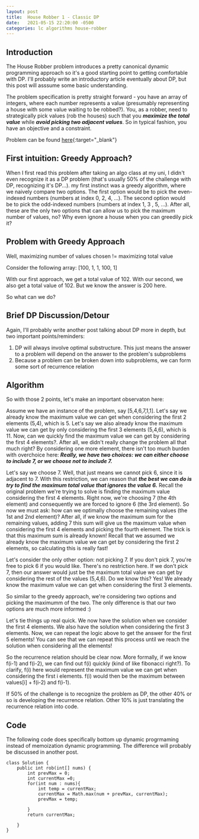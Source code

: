 ```yaml
---
layout: post
title:  House Robber 1 - Classic DP
date:   2021-05-15 22:20:00 -0500
categories: lc algorithms house-robber
---
```


Introduction
---------------
The House Robber problem introduces a pretty canonical dynamic programming approach so it's a good starting point to getting comfortable with DP. I'll probably write an introductory article eventually about DP, but this post will asssume some basic understanding. 

The problem specification is pretty straight forward - you have an array of integers, where each number represents a value (presumably representing a house with some value waiting to be robbed?). You, as a robber, need to strategically pick values (rob the houses) such that you ***maximize the total value*** while ***avoid picking two adjacent values***. So in typical fashion, you have an objective and a constraint.

Problem can be found [here](https://leetcode.com/problems/house-robber/){:target="_blank"}

First intuition: Greedy Approach?
-----------------
When I first read this problem after taking an algo class at my uni, I didn't even recognize it as a DP problem (that's usually 50% of the challenge with DP, recognizing it's DP...). my first instinct was a greedy algorithm, where we naively compare two options. The first option would be to pick the even-indexed numbers (numbers at index 0, 2, 4, ...). The second option would be to pick the odd-indexed numbers (numbers at index 1, 3 , 5, ...). After all, these are the only two options that can allow us to pick the maximum number of values, no? Why even ignore a house when you can greedily pick it? 


Problem with Greedy Approach
------------------
Well, maximizing number of values chosen != maximizing total value  

Consider the following array: [100, 1, 1, 100, 1]  

With our first approach, we get a total value of 102. With our second, we also get a total value of 102. But we know the answer is 200 here. 

So what can we do? 


Brief DP Discussion/Detour
--------------------
Again, I'll probably write another post talking about DP more in depth, but two important points/reminders:


1. DP will always involve optimal substructure. This just means the answer to a problem will depend on the answer to the problem's subproblems
2. Because a problem can be broken down into subproblems, we can form some sort of recurrence relation


Algorithm
-------------------
So with those 2 points, let's make an important observaton here:  

Assume we have an instance of the problem, say [5,4,6,7,1,1]. Let's say we already know the maximum value we can get when considering the first 2 elements (5,4), which is 5. Let's say we also already know the maximum value we can get by only considering the first 3 elements (5,4,6), which is 11.  Now, can we quickly find the maximum value we can get by considering the first 4 elements?. After all, we didn't really change the problem all that much right? By considering one more element, there isn't too much burden with overchoice here: ***Really, we have two choices: we can either choose to include 7, or we choose not to include 7.***  

Let's say we choose 7. Well, that just means we cannot pick 6, since it is adjacent to 7. With this restriction, we can reason that ***the best we can do is try to find the maximum total value that ignores the value 6.*** Recall the original problem we're trying to solve is finding the maximum value considering the first 4 elements. Right now, we're choosing 7 (the 4th element) and consequently we are forced to ignore 6 (the 3rd element). So now we must ask: how can we optimally choose the remaining values (the 1st and 2nd element)? After all, if we know the maximum sum for the remaining values, adding 7 this sum will give us the maximum value when considering the first 4 elements and picking the fourth element. The trick is that this maximum sum is already known! Recall that we assumed we already know the maximum value we can get by considering the first 2 elements, so calculating this is really fast!

Let's consider the only other option: not picking 7. If you don't pick 7, you're free to pick 6 if you would like. There's no restriction here. If we don't pick 7, then our answer would just be the maximum total value we can get by considering the rest of the values (5,4,6). Do we know this? Yes! We already know the maximum value we can get when considering the first 3 elements.  

So similar to the greedy approach, we're considering two options and picking the maximumm of the two. The only difference is that our two options are much more informed :)  

Let's tie things up real quick. We now have the solution when we consider the first 4 elements. We also have the solution when considering the first 3 elements. Now, we can repeat the logic above to get the answer for the first 5 elements! You can see that we can repeat this process until we reach the solution when considering all the elements! 


So the recurrence relation should be clear now. More formally, if we know f(i-1) and f(i-2), we can find out f(i) quickly (kind of like fibonacci right?). To clarify, f(i) here would represent the maximum value we can get when considering the first i elements. f(i) would then be the maximum between values[i] + f(i-2) and f(i-1). 

If 50% of the challenge is to recognize the problem as DP, the other 40% or so is developing the recurrence relation. Other 10% is just translating the recurrence relation into code.


Code
----------------------
The following code does specifically bottom up dynamic progrmaming instead of memoization dynamic programming. The difference will probably be discussed in another post.


```
class Solution {
    public int rob(int[] nums) {
        int prevMax = 0;
        int currentMax =0;
        for(int num : nums){
            int temp = currentMax;
            currentMax = Math.max(num + prevMax, currentMax);
            prevMax = temp;
            
        }
        return currentMax;
        
    }
}
```